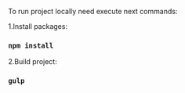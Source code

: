 To run project locally need execute next commands:

1.Install packages:
### `npm install`

2.Build project:
### `gulp`
